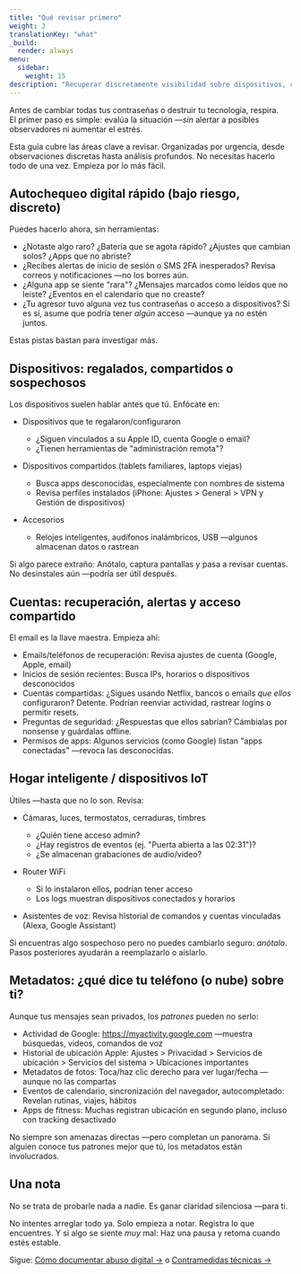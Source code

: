 ```yaml
---
title: "Qué revisar primero"
weight: 3
translationKey: "what"
_build:
  render: always
menu:
  sidebar:
    weight: 15
description: "Recuperar discretamente visibilidad sobre dispositivos, cuentas y lo que se está compartiendo."
---
```


Antes de cambiar todas tus contraseñas o destruir tu tecnología, respira.  
El primer paso es simple: evalúa la situación —*sin* alertar a posibles observadores ni aumentar el estrés.

Esta guía cubre las áreas clave a revisar. Organizadas por urgencia, desde observaciones discretas hasta análisis profundos. No necesitas hacerlo todo de una vez. Empieza por lo más fácil.

## Autochequeo digital rápido (bajo riesgo, discreto)

Puedes hacerlo ahora, sin herramientas:

- ¿Notaste algo raro? ¿Batería que se agota rápido? ¿Ajustes que cambian solos? ¿Apps que no abriste?
- ¿Recibes alertas de inicio de sesión o SMS 2FA inesperados? Revisa correos y notificaciones —no los borres aún.
- ¿Alguna app se siente "rara"? ¿Mensajes marcados como leídos que no leíste? ¿Eventos en el calendario que no creaste?
- ¿Tu agresor tuvo alguna vez tus contraseñas o acceso a dispositivos? Si es sí, asume que podría tener *algún* acceso —aunque ya no estén juntos.

Estas pistas bastan para investigar más.

## Dispositivos: regalados, compartidos o sospechosos

Los dispositivos suelen hablar antes que tú. Enfócate en:

- Dispositivos que te regalaron/configuraron  
  - ¿Siguen vinculados a su Apple ID, cuenta Google o email?  
  - ¿Tienen herramientas de "administración remota"?  

- Dispositivos compartidos (tablets familiares, laptops viejas)  
  - Busca apps desconocidas, especialmente con nombres de sistema  
  - Revisa perfiles instalados (iPhone: Ajustes > General > VPN y Gestión de dispositivos)  

- Accesorios  
  - Relojes inteligentes, audífonos inalámbricos, USB —algunos almacenan datos o rastrean  

Si algo parece extraño: Anótalo, captura pantallas y pasa a revisar cuentas. No desinstales aún —podría ser útil después.

## Cuentas: recuperación, alertas y acceso compartido

El email es la llave maestra. Empieza ahí:

- Emails/teléfonos de recuperación: Revisa ajustes de cuenta (Google, Apple, email)  
- Inicios de sesión recientes: Busca IPs, horarios o dispositivos desconocidos  
- Cuentas compartidas: ¿Sigues usando Netflix, bancos o emails *que ellos* configuraron? Detente. Podrían reenviar actividad, rastrear logins o permitir resets.  
- Preguntas de seguridad: ¿Respuestas que ellos sabrían? Cámbialas por nonsense y guárdalas offline.  
- Permisos de apps: Algunos servicios (como Google) listan "apps conectadas" —revoca las desconocidas.  

## Hogar inteligente / dispositivos IoT

Útiles —hasta que no lo son. Revisa:

- Cámaras, luces, termostatos, cerraduras, timbres  
  - ¿Quién tiene acceso admin?  
  - ¿Hay registros de eventos (ej. "Puerta abierta a las 02:31")?  
  - ¿Se almacenan grabaciones de audio/video?  

- Router WiFi  
  - Si lo instalaron ellos, podrían tener acceso  
  - Los logs muestran dispositivos conectados y horarios  

- Asistentes de voz: Revisa historial de comandos y cuentas vinculadas (Alexa, Google Assistant)  

Si encuentras algo sospechoso pero no puedes cambiarlo seguro: *anótalo*. Pasos posteriores ayudarán a reemplazarlo o aislarlo.

## Metadatos: ¿qué dice tu teléfono (o nube) sobre ti?

Aunque tus mensajes sean privados, los *patrones* pueden no serlo:

- Actividad de Google: https://myactivity.google.com —muestra búsquedas, videos, comandos de voz  
- Historial de ubicación Apple: Ajustes > Privacidad > Servicios de ubicación > Servicios del sistema > Ubicaciones importantes  
- Metadatos de fotos: Toca/haz clic derecho para ver lugar/fecha —aunque no las compartas  
- Eventos de calendario, sincronización del navegador, autocompletado: Revelan rutinas, viajes, hábitos  
- Apps de fitness: Muchas registran ubicación en segundo plano, incluso con tracking desactivado  

No siempre son amenazas directas —pero completan un panorama. Si alguien conoce tus patrones mejor que tú, los metadatos están involucrados.

## Una nota

No se trata de probarle nada a nadie. Es ganar claridad silenciosa —para ti.  

No intentes arreglar todo ya. Solo empieza a notar. Registra lo que encuentres. Y si algo se siente *muy* mal: Haz una pausa y retoma cuando estés estable.  

Sigue: [Cómo documentar abuso digital →](/docs/take-back-power/how) o [Contramedidas técnicas →](/docs/take-back-power/counter)
